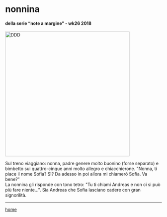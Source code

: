 # nonnina

#### della serie “note a margine” - wk26 2018  
<img src="https://drive.google.com/uc?id=1lQm9HVw9i76YylbUmrHHcdl1wAU2Ioki" alt="DDD" width="400">    
<!--- /interarete070.png  --->  

Sul treno viaggiano: nonna, padre genere molto buonino (forse separato) e bimbetto sui quattro-cinque anni molto allegro e chiacchierone. "Nonna, ti piace il nome Sofia? Sì? Da adesso in poi allora mi chiamerò Sofia. Va bene?"  
La nonnina gli risponde con tono tetro: "Tu ti chiami Andreas e non ci si può più fare niente...".
Sia Andreas che Sofia lasciano cadere con gran signorilità.  

---  
[home](/interarete.md)
